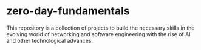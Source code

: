 # zero-day-fundamentals
This repository is a collection of projects to build the necessary skills in the evolving world of networking and software engineering with the rise of AI and other technological advances.

